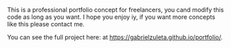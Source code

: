 This is a professional portfolio concept for freelancers, you cand modify this code as long as you want.
I hope you enjoy iy, if you want more concepts like this please contact me. 

You can see the full project here: 
at https://gabrielzuleta.github.io/portfolio/.

